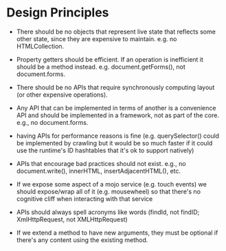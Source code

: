 Design Principles
=================

* There should be no objects that represent live state that reflects
  some other state, since they are expensive to maintain. e.g. no
  HTMLCollection.

* Property getters should be efficient. If an operation is inefficient
  it should be a method instead. e.g. document.getForms(), not
  document.forms.

* There should be no APIs that require synchronously computing layout
  (or other expensive operations).

* Any API that can be implemented in terms of another is a convenience
  API and should be implemented in a framework, not as part of the
  core. e.g., no document.forms.

 - having APIs for performance reasons is fine (e.g. querySelector()
   could be implemented by crawling but it would be so much faster if
   it could use the runtime's ID hashtables that it's ok to support
   natively)

* APIs that encourage bad practices should not exist. e.g., no
  document.write(), innerHTML, insertAdjacentHTML(), etc.

* If we expose some aspect of a mojo service (e.g. touch events) we
  should expose/wrap all of it (e.g. mousewheel) so that there's no
  cognitive cliff when interacting with that service

* APIs should always spell acronyms like words (findId, not findID;
  XmlHttpRequest, not XMLHttpRequest)

* If we extend a method to have new arguments, they must be optional
  if there's any content using the existing method.
